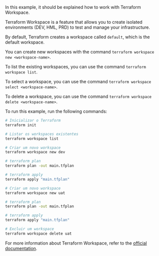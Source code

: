In this example, it should be explained how to work with Terraform Workspace.

Terraform Workspace is a feature that allows you to create isolated environments (DEV, HML, PRD) to test and manage your infrastructure.

By default, Terraform creates a workspace called `default`, which is the default workspace.

You can create new workspaces with the command `terraform workspace new <workspace-name>`.

To list the existing workspaces, you can use the command `terraform workspace list`.

To select a workspace, you can use the command `terraform workspace select <workspace-name>`.

To delete a workspace, you can use the command `terraform workspace delete <workspace-name>`.

To run this example, run the following commands:

```bash
# Inicializar o Terraform
terraform init

# Listar os workspaces existentes
terraform workspace list

# Criar um novo workspace
terraform workspace new dev

# terraform plan
terraform plan -out main.tfplan

# terraform apply
terraform apply "main.tfplan"

# Criar um novo workspace
terraform workspace new uat

# terraform plan
terraform plan -out main.tfplan

# terraform apply
terraform apply "main.tfplan"

# Excluir um workspace
terraform workspace delete uat
```

For more information about Terraform Workspace, refer to the [official documentation](https://www.terraform.io/docs/language/state/workspaces.html).
